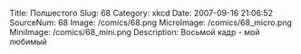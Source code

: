Title: Полшестого 
Slug: 68 
Category: xkcd 
Date: 2007-09-16 21:06:52 
SourceNum: 68 
Image: /comics/68.png 
MicroImage: /comics/68_micro.png 
MiniImage: /comics/68_mini.png 
Description: Восьмой кадр - мой любимый 

